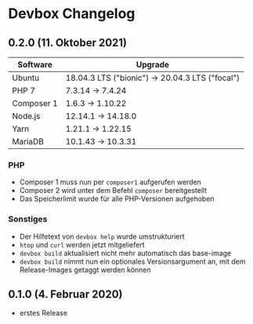 # Devbox Changelog

## 0.2.0 (11. Oktober 2021)

| Software | Upgrade |
| --- | --- |
| Ubuntu | 18.04.3 LTS ("bionic") → 20.04.3 LTS ("focal") |
| PHP 7 | 7.3.14 → 7.4.24 |
| Composer 1 | 1.6.3 → 1.10.22 |
| Node.js | 12.14.1 → 14.18.0 |
| Yarn | 1.21.1 → 1.22.15 |
| MariaDB | 10.1.43 → 10.3.31 |

### PHP

* Composer 1 muss nun per `composer1` aufgerufen werden
* Composer 2 wird unter dem Befehl `composer` bereitgestellt
* Das Speicherlimit wurde für alle PHP-Versionen aufgehoben

### Sonstiges

* Der Hilfetext von `devbox help` wurde umstrukturiert
* `htop` und `curl` werden jetzt mitgeliefert
* `devbox build` aktualisiert nicht mehr automatisch das base-image
* `devbox build` nimmt nun ein optionales Versionsargument an, mit dem
  Release-Images getaggt werden können

## 0.1.0 (4. Februar 2020)

* erstes Release
